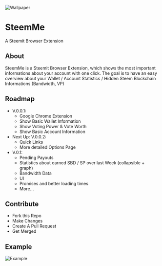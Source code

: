 ![Wallpaper](https://i.imgur.com/Jezd4xx.png)

# SteemMe
A Steemit Browser Extension

## About
SteemMe is a Steemit Browser Extension, which shows the most important informations about your account with one click.
The goal is to have an easy overview about your Wallet / Account Statistics / Hidden Steem Blockchain Informations (Bandwidth, VP)

## Roadmap
- V.0.0.1:
  - Google Chrome Extension
  - Show Basic Wallet Information
  - Show Voting Power & Vote Worth
  - Show Basic Account Information
- Next Up: V.0.0.2:
  - Quick Links
  - More detailed Options Page
- V.0.1:
  - Pending Payouts
  - Statistics about earned SBD / SP over last Week (collapsible + graph)
  - Bandwidth Data
  - UI
  - Promises and better loading times
  - More...

## Contribute
- Fork this Repo
- Make Changes
- Create A Pull Request
- Get Merged

## Example
![Example](https://lh3.googleusercontent.com/V-7mllf4vXyyaq_baJ4GvzDN4K8iXZgV4YL97A9Bh7x3AKGAIP7qvABQS8uCgIbyhios4_334tw=w640-h400-e365)
